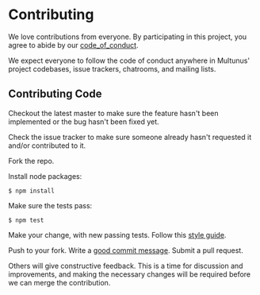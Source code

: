 # Contributing

We love contributions from everyone.
By participating in this project,
you agree to abide by our [code_of_conduct].

  [code_of_conduct]: code_of_conduct.md

We expect everyone to follow the code of conduct
anywhere in Multunus' project codebases,
issue trackers, chatrooms, and mailing lists.

## Contributing Code

Checkout the latest master to make sure the feature hasn't been implemented or
the bug hasn't been fixed yet.

Check the issue tracker to make sure someone already hasn't requested it and/or
contributed to it.

Fork the repo.

Install node packages:

    $ npm install

Make sure the tests pass:

    $ npm test

Make your change, with new passing tests. Follow this [style guide][style].

  [style]: https://github.com/thoughtbot/guides/tree/master/style

Push to your fork. Write a [good commit message][commit]. Submit a pull request.

  [commit]: http://tbaggery.com/2008/04/19/a-note-about-git-commit-messages.html

Others will give constructive feedback.
This is a time for discussion and improvements,
and making the necessary changes will be required before we can
merge the contribution.
